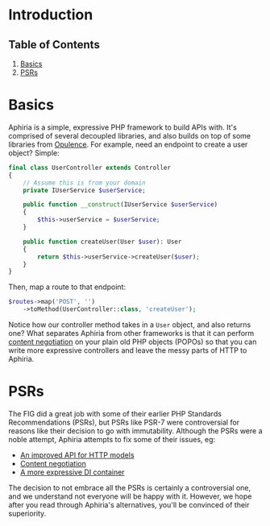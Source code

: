 # Introduction

## Table of Contents
1. [Basics](#basics)
2. [PSRs](#psrs)

<h1 id="basics">Basics</h1>

Aphiria is a simple, expressive PHP framework to build APIs with.  It's comprised of several decoupled libraries, and also builds on top of some libraries from <a href="https://www.opulencephp.com" target="_blank">Opulence</a>.  For example, need an endpoint to create a user object?  Simple:

```php
final class UserController extends Controller
{
    // Assume this is from your domain
    private IUserService $userService;

    public function __construct(IUserService $userService)
    {
        $this->userService = $userService;
    }

    public function createUser(User $user): User
    {
        return $this->userService->createUser($user);
    }
}
```

Then, map a route to that endpoint:

```php
$routes->map('POST', '')
    ->toMethod(UserController::class, 'createUser');
```

Notice how our controller method takes in a `User` object, and also returns one?  What separates Aphiria from other frameworks is that it can perform [content negotiation](content-negotiation) on your plain old PHP objects (POPOs) so that you can write more expressive controllers and leave the messy parts of HTTP to Aphiria.

<h1 id="psrs">PSRs</h1>

The FIG did a great job with some of their earlier PHP Standards Recommendations (PSRs), but PSRs like PSR-7 were controversial for reasons like their decision to go with immutability.  Although the PSRs were a noble attempt, Aphiria attempts to fix some of their issues, eg:

* [An improved API for HTTP models](http-requests)
* [Content negotiation](content-negotiation)
* [A more expressive DI container](di-container)

The decision to not embrace all the PSRs is certainly a controversial one, and we understand not everyone will be happy with it.  However, we hope after you read through Aphiria's alternatives, you'll be convinced of their superiority.